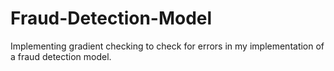# Fraud-Detection-Model
Implementing gradient checking to check for errors in my implementation of a fraud detection model. 
